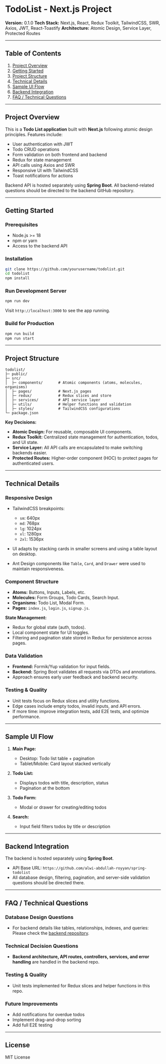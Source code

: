 # TodoList - Next.js Project

**Version:** 0.1.0
**Tech Stack:** Next.js, React, Redux Toolkit, TailwindCSS, SWR, Axios, JWT, React-Toastify
**Architecture:** Atomic Design, Service Layer, Protected Routes

---

## Table of Contents

1. [Project Overview](#project-overview)
2. [Getting Started](#getting-started)
3. [Project Structure](#project-structure)
4. [Technical Details](#technical-details)
5. [Sample UI Flow](#sample-ui-flow)
6. [Backend Integration](#backend-integration)
7. [FAQ / Technical Questions](#faq--technical-questions)

---

## Project Overview

This is a **Todo List application** built with **Next.js** following atomic design principles. Features include:

* User authentication with JWT
* Todo CRUD operations
* Form validation on both frontend and backend
* Redux for state management
* API calls using Axios and SWR
* Responsive UI with TailwindCSS
* Toast notifications for actions

Backend API is hosted separately using **Spring Boot**. All backend-related questions should be directed to the backend GitHub repository.

---

## Getting Started

### Prerequisites

* Node.js >= 18
* npm or yarn
* Access to the backend API

### Installation

```bash
git clone https://github.com/yourusername/todolist.git
cd todolist
npm install
```

### Run Development Server

```bash
npm run dev
```

Visit `http://localhost:3000` to see the app running.

### Build for Production

```bash
npm run build
npm run start
```

---

## Project Structure

```
todolist/
├─ public/
├─ src/
│  ├─ components/       # Atomic components (atoms, molecules, organisms)
│  ├─ pages/            # Next.js pages
│  ├─ redux/            # Redux slices and store
│  ├─ services/         # API service layer
│  ├─ utils/            # Helper functions and validation
│  ├─ styles/           # TailwindCSS configurations
└─ package.json
```

**Key Decisions:**

* **Atomic Design:** For reusable, composable UI components.
* **Redux Toolkit:** Centralized state management for authentication, todos, and UI state.
* **Service Layer:** All API calls are encapsulated to make switching backends easier.
* **Protected Routes:** Higher-order component (HOC) to protect pages for authenticated users.

---

## Technical Details

### Responsive Design

* TailwindCSS breakpoints:

  * `sm`: 640px
  * `md`: 768px
  * `lg`: 1024px
  * `xl`: 1280px
  * `2xl`: 1536px

* UI adapts by stacking cards in smaller screens and using a table layout on desktop.

* Ant Design components like `Table`, `Card`, and `Drawer` were used to maintain responsiveness.

### Component Structure

* **Atoms:** Buttons, Inputs, Labels, etc.
* **Molecules:** Form Groups, Todo Cards, Search Input.
* **Organisms:** Todo List, Modal Form.
* **Pages:** `index.js`, `login.js`, `signup.js`.

**State Management:**

* Redux for global state (auth, todos).
* Local component state for UI toggles.
* Filtering and pagination state stored in Redux for persistence across pages.

### Data Validation

* **Frontend:** Formik/Yup validation for input fields.
* **Backend:** Spring Boot validates all requests via DTOs and annotations.
* Approach ensures early user feedback and backend security.

### Testing & Quality

* Unit tests focus on Redux slices and utility functions.
* Edge cases include empty todos, invalid inputs, and API errors.
* If more time: improve integration tests, add E2E tests, and optimize performance.

---

## Sample UI Flow

1. **Main Page:**

   * Desktop: Todo list table + pagination
   * Tablet/Mobile: Card layout stacked vertically

2. **Todo List:**

   * Displays todos with title, description, status
   * Pagination at the bottom

3. **Todo Form:**

   * Modal or drawer for creating/editing todos

4. **Search:**

   * Input field filters todos by title or description

---

## Backend Integration

The backend is hosted separately using **Spring Boot**.

* API Base URL: `https://github.com/alwi-abdullah-royyan/spring-todolist`
* All database design, filtering, pagination, and server-side validation questions should be directed there.

---

## FAQ / Technical Questions

### Database Design Questions

* For backend details like tables, relationships, indexes, and queries:
  Please check the [backend repository](https://github.com/alwi-abdullah-royyan/spring-todolist).

### Technical Decision Questions

* **Backend architecture, API routes, controllers, services, and error handling** are handled in the backend repo.

### Testing & Quality

* Unit tests implemented for Redux slices and helper functions in this repo.

### Future Improvements

* Add notifications for overdue todos
* Implement drag-and-drop sorting
* Add full E2E testing

---

## License

MIT License
